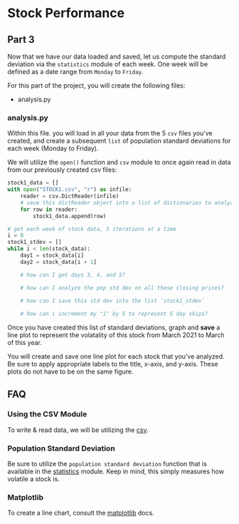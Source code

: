 # Stock Performance
## Part 3 

Now that we have our data loaded and saved, let us compute the standard deviation via the `statistics` module of each week. One week will be defined as a date range from `Monday` to `Friday`.

For this part of the project, you will create the following files:

* analysis.py

### analysis.py

Within this file. you will load in all your data from the 5 `csv` files you've created, and create a subsequent `list` of population standard deviations for each week (Monday to Friday).

We will utilize the `open()` function and `csv` module to once again read in data from our previously created csv files:

```python
stock1_data = []
with open("STOCK1.csv", "r") as infile:
    reader = csv.DictReader(infile)
    # save this dictReader object into a list of dictionaries to analyze
    for row in reader:
        stock1_data.append(row)

# get each week of stock data, 5 iterations at a time
i = 0
stock1_stdev = []
while i < len(stock_data):
    day1 = stock_data[i]
    day2 = stock_data[i + 1]

    # how can I get days 3, 4, and 5?

    # how can I analyze the pop std dev on all these closing prices?
    
    # how can I save this std dev into the list `stock1_stdev`

    # how can i increment my "i" by 5 to represent 5 day skips?

```

Once you have created this list of standard deviations, graph and **save** a line plot to represent the volatality of this stock from March 2021 to March of this year.

You will create and save one line plot for each stock that you've analyzed. Be sure to apply appropriate labels to the title, x-axis, and y-axis. These plots do not have to be on the same figure.

## FAQ

### Using the CSV Module

To write & read data, we will be utilizing the [csv](https://docs.python.org/3/library/csv.html).

### Population Standard Deviation

Be sure to utilize the `population standard deviation` function that is available in the [statistics](https://docs.python.org/3/library/statistics.html#measures-of-spread) module. Keep in mind, this simply measures how volatile a stock is.

### Matplotlib

To create a line chart, consult the [matplotlib](https://matplotlib.org/stable/index.html) docs.


